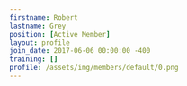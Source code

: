 ```yaml
---
firstname: Robert
lastname: Grey
position: [Active Member]
layout: profile
join_date: 2017-06-06 00:00:00 -400
training: []
profile: /assets/img/members/default/0.png
---
```

